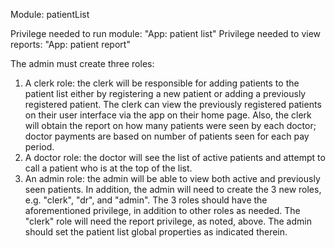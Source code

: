 Module: patientList

Privilege needed to run module: "App: patient list"
Privilege needed to view reports: "App: patient report"

The admin must create three roles:

1. A clerk role: the clerk will be responsible for adding patients
	to the patient list either by registering a new patient
	or adding a previously registered patient. The clerk can view
	the previously registered patients on their user interface via
	the app on their home page. Also, the clerk
	will obtain the report on how many patients were seen by
	each doctor; doctor payments are based on number of patients
	seen for each pay period. 
2. A doctor role: the doctor will see the list of active patients
	and attempt to call a patient who is at the top of the list.
3. An admin role: the admin will be able to view both active and
	previously seen patients. In addition, the admin will need to
	create the 3 new roles, e.g. "clerk", "dr", and "admin". The 3 roles
	should have the aforementioned privilege, in addition to other roles
	as needed. The "clerk" role will need the report privilege, as noted, 
	above. The admin should set the patient list global properties
	as indicated therein.
